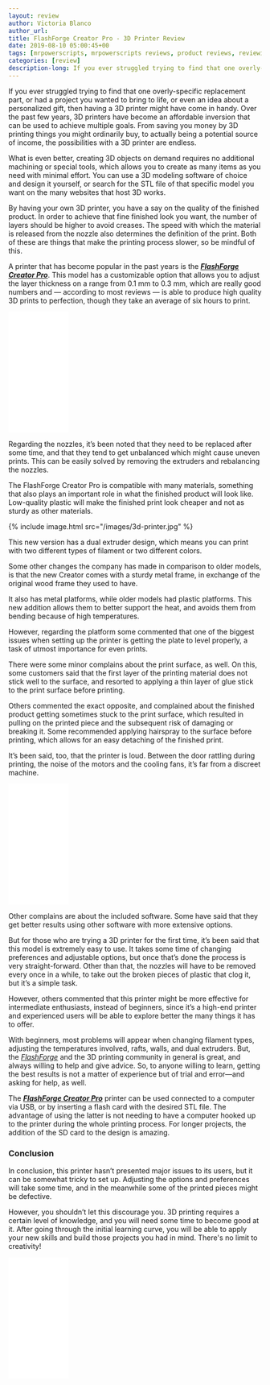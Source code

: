 ```yaml
---
layout: review
author: Victoria Blanco
author_url: 
title: FlashForge Creator Pro - 3D Printer Review
date: 2019-08-10 05:00:45+00
tags: [mrpowerscripts, mrpowerscripts reviews, product reviews, reviewing amazon products, amazon product]
categories: [review]
description-long: If you ever struggled trying to find that one overly-specific replacement part, or had a project you wanted to bring to life, or even an idea about a personalized gift, then having a 3D printer might have come in handy. Over the past few years, 3D printers have become an affordable inversion that can be used to achieve multiple goals. From saving you money by 3D printing things you might ordinarily buy, to actually being a potential source of income, the possibilities with a 3D printer are endless.
---
```


If you ever struggled trying to find that one overly-specific replacement part, or had a project you wanted to bring to life, or even an idea about a personalized gift, then having a 3D printer might have come in handy. Over the past few years, 3D printers have become an affordable inversion that can be used to achieve multiple goals. From saving you money by 3D printing things you might ordinarily buy, to actually being a potential source of income, the possibilities with a 3D printer are endless.

What is even better, creating 3D objects on demand requires no additional machining or special tools, which allows you to create as many items as you need with minimal effort. You can use a 3D modeling software of choice and design it yourself, or search for the STL file of that specific model you want on the many websites that host 3D works.

By having your own 3D printer, you have a say on the quality of the finished product. In order to achieve that fine finished look you want, the number of layers should be higher to avoid creases. The speed with which the material is released from the nozzle also determines the definition of the print. Both of these are things that make the printing process slower, so be mindful of this.

A printer that has become popular in the past years is the [***FlashForge Creator Pro***]( https://www.amazon.com/FlashForge-Structure-Optimized-Platform-Extruder/dp/B00I8NM6JO/ref=as_li_ss_tl?ie=UTF8&linkCode=ll1&tag=mrpowerscript-20&linkId=915689c19ff826eec0a9e057debf3ef2&language=en_US). This model has a customizable option that allows you to adjust the layer thickness on a range from 0.1 mm to 0.3 mm, which are really good numbers and — according to most reviews — is able to produce high quality 3D prints to perfection, though they take an average of six hours to print.

<iframe style="width:120px;height:240px;" marginwidth="0" marginheight="0" scrolling="no" frameborder="0" src="//ws-na.amazon-adsystem.com/widgets/q?ServiceVersion=20070822&OneJS=1&Operation=GetAdHtml&MarketPlace=US&source=ss&ref=as_ss_li_til&ad_type=product_link&tracking_id=mrpowerscript-20&language=en_US&marketplace=amazon&region=US&placement=B00I8NM6JO&asins=B00I8NM6JO&linkId=7cf754e37f4ffd770cbfb5cc594565e0&show_border=true&link_opens_in_new_window=true"></iframe>

Regarding the nozzles, it’s been noted that they need to be replaced after some time, and that they tend to get unbalanced which might cause uneven prints. This can be easily solved by removing the extruders and rebalancing the nozzles.

The FlashForge Creator Pro is compatible with many materials, something that also plays an important role in what the finished product will look like. Low-quality plastic will make the finished print look cheaper and not as sturdy as other materials.

{% include image.html src="/images/3d-printer.jpg" %}

This new version has a dual extruder design, which means you can print with two different types of filament or two different colors.

Some other changes the company has made in comparison to older models, is that the new Creator comes with a sturdy metal frame, in exchange of the original wood frame they used to have.

It also has metal platforms, while older models had plastic platforms. This new addition allows them to better support the heat, and avoids them from bending because of high temperatures.

However, regarding the platform some commented that one of the biggest issues when setting up the printer is getting the plate to level properly, a task of utmost importance for even prints.

There were some minor complains about the print surface, as well. On this, some customers said that the first layer of the printing material does not stick well to the surface, and resorted to applying a thin layer of glue stick to the print surface before printing.

Others commented the exact opposite, and complained about the finished product getting sometimes stuck to the print surface, which resulted in pulling on the printed piece and the subsequent risk of damaging or breaking it. Some recommended applying hairspray to the surface before printing, which allows for an easy detaching of the finished print.

It’s been said, too, that the printer is loud. Between the door rattling during printing, the noise of the motors and the cooling fans, it’s far from a discreet machine.

<iframe style="width:120px;height:240px;" marginwidth="0" marginheight="0" scrolling="no" frameborder="0" src="//ws-na.amazon-adsystem.com/widgets/q?ServiceVersion=20070822&OneJS=1&Operation=GetAdHtml&MarketPlace=US&source=ss&ref=as_ss_li_til&ad_type=product_link&tracking_id=mrpowerscript-20&language=en_US&marketplace=amazon&region=US&placement=B00I8NM6JO&asins=B00I8NM6JO&linkId=7cf754e37f4ffd770cbfb5cc594565e0&show_border=true&link_opens_in_new_window=true"></iframe>

Other complains are about the included software. Some have said that they get better results using other software with more extensive options.

But for those who are trying a 3D printer for the first time, it’s been said that this model is extremely easy to use. It takes some time of changing preferences and adjustable options, but once that’s done the process is very straight-forward. Other than that, the nozzles will have to be removed every once in a while, to take out the broken pieces of plastic that clog it, but it’s a simple task.

However, others commented that this printer might be more effective for intermediate enthusiasts, instead of beginners, since it’s a high-end printer and experienced users will be able to explore better the many things it has to offer.

With beginners, most problems will appear when changing filament types, adjusting the temperatures involved, rafts, walls, and dual extruders. But, the [*FlashForge*](https://www.amazon.com/FlashForge-Structure-Optimized-Platform-Extruder/dp/B00I8NM6JO/ref=as_li_ss_tl?ie=UTF8&linkCode=ll1&tag=mrpowerscript-20&linkId=915689c19ff826eec0a9e057debf3ef2&language=en_US) and the 3D printing community in general is great, and always willing to help and give advice. So, to anyone willing to learn, getting the best results is not a matter of experience but of trial and error—and asking for help, as well.

The [***FlashForge Creator Pro***]( https://www.amazon.com/FlashForge-Structure-Optimized-Platform-Extruder/dp/B00I8NM6JO/ref=as_li_ss_tl?ie=UTF8&linkCode=ll1&tag=mrpowerscript-20&linkId=915689c19ff826eec0a9e057debf3ef2&language=en_US) printer can be used connected to a computer via USB, or by inserting a flash card with the desired STL file. The advantage of using the latter is not needing to have a computer hooked up to the printer during the whole printing process. For longer projects, the addition of the SD card to the design is amazing.

### Conclusion

In conclusion, this printer hasn’t presented major issues to its users, but it can be somewhat tricky to set up. Adjusting the options and preferences will take some time, and in the meanwhile some of the printed pieces might be defective.

However, you shouldn’t let this discourage you. 3D printing requires a certain level of knowledge, and you will need some time to become good at it. After going through the initial learning curve, you will be able to apply your new skills and build those projects you had in mind. There's no limit to creativity!

<iframe style="width:120px;height:240px;" marginwidth="0" marginheight="0" scrolling="no" frameborder="0" src="//ws-na.amazon-adsystem.com/widgets/q?ServiceVersion=20070822&OneJS=1&Operation=GetAdHtml&MarketPlace=US&source=ss&ref=as_ss_li_til&ad_type=product_link&tracking_id=mrpowerscript-20&language=en_US&marketplace=amazon&region=US&placement=B00I8NM6JO&asins=B00I8NM6JO&linkId=7cf754e37f4ffd770cbfb5cc594565e0&show_border=true&link_opens_in_new_window=true"></iframe>
